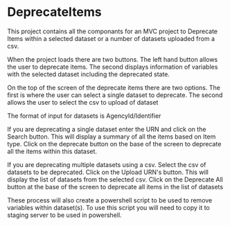 # DeprecateItems


This project contains all the componants for an MVC project to Deprecate Items within a selected dataset or a number of datasets uploaded from a csv.

When the project loads there are two buttons. The left hand button allows the user to deprecate items. The second displays information of variables with the selected dataset including the deprecated state.

On the top of the screen of the deprecate items there are two options. The first is where the user can select a single dataset to deprecate. The second allows the user to select the csv to upload of dataset

The format of input for datasets is 
AgencyId/Identifier

If you are deprecating a single dataset enter the URN and click on the Search button. This will display a summary of all the items based on Item type. Click on the deprecate button on the base of the screen to deprecate all the items within this dataset.

If you are deprecating multiple datasets using a csv. Select the csv of datasets to be deprecated.  Click on the Upload URN's button. This will display the list of datasets from the selected csv. Click on the Deprecate All button at the base of the screen to deprecate all items in the list of datasets

These process will also create a powershell script to be used to remove variables within dataset(s). To use this script you will need to copy it to staging server to be used in powershell.

